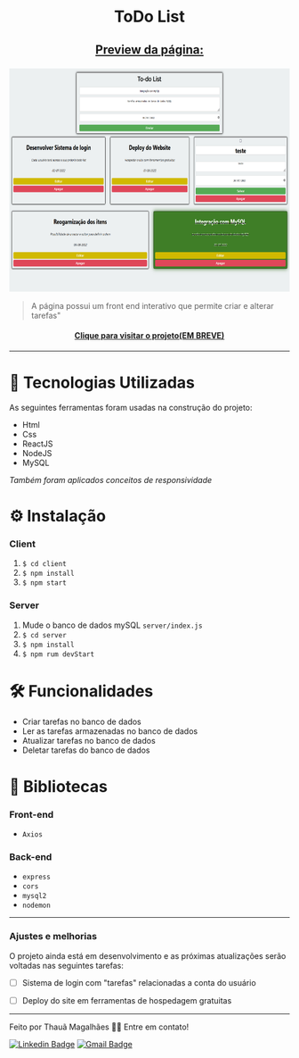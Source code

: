<h1 align="center">
  <br>ToDo List
</h1>

## <p align="center"> <u>Preview da página:</u> </p>

<p align="center">
  <img src="assets/preview.png" height="400px" alt="preview da página">
</p>

> A página possui um front end interativo que permite criar e alterar tarefas"

<h4 align="center"><a href="https://tahaluh.github.io/random-quote-fcc/" target="_blank">Clique para visitar o projeto(EM BREVE)</a></h4>

---
# 💼 Tecnologias Utilizadas

As seguintes ferramentas foram usadas na construção do projeto:

- Html
- Css
- ReactJS
- NodeJS
- MySQL

*Também foram aplicados conceitos de responsividade*

# ⚙️ Instalação

### Client

  1. `$ cd client`
  2. `$ npm install`
  3. `$ npm start`
  
### Server

  1. Mude o banco de dados mySQL `server/index.js`
  2. `$ cd server`
  3. `$ npm install`
  4. `$ npm rum devStart`

# 🛠️ Funcionalidades

- Criar tarefas no banco de dados
- Ler as tarefas armazenadas no banco de dados
- Atualizar tarefas no banco de dados
- Deletar tarefas do banco de dados

# 🔧 Bibliotecas

### Front-end

- `Axios`
  
### Back-end

- `express`
- `cors`
- `mysql2`
- `nodemon`

---

### Ajustes e melhorias

O projeto ainda está em desenvolvimento e as próximas atualizações serão voltadas nas seguintes tarefas:

- [ ] Sistema de login com "tarefas" relacionadas a conta do usuário
- [ ] Deploy do site em ferramentas de hospedagem gratuitas


---

Feito por Thauã Magalhães 👋🏽 Entre em contato!

[![Linkedin Badge](https://img.shields.io/badge/-Thauã%20Lucas-blue?style=flat-square&logo=Linkedin&logoColor=white&link=linkedin.com/in/thaua-lucas//)](https://www.linkedin.com/in/thaua-lucas/?locale=pt_BR) 
[![Gmail Badge](https://img.shields.io/badge/-thauanlucascpl@gmail.com-c14438?style=flat-square&logo=Gmail&logoColor=white&link=mailto:thauanlucascpl@gmail.com)](mailto:thauanlucascpl@gmail.com)
